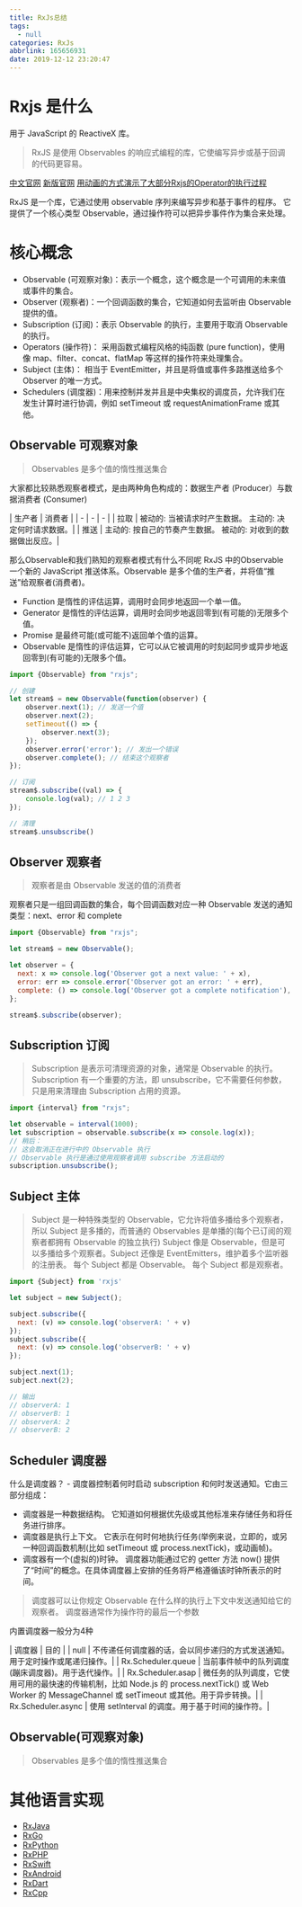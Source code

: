 ```yaml
---
title: RxJs总结
tags:
  - null
categories: RxJs
abbrlink: 165656931
date: 2019-12-12 23:20:47
---
```


# Rxjs 是什么
用于 JavaScript 的 ReactiveX 库。
> RxJS 是使用 Observables 的响应式编程的库，它使编写异步或基于回调的代码更容易。

[中文官网](https://cn.rx.js.org/)
[新版官网](https://rxjs.dev/)
[用动画的方式演示了大部分Rxjs的Operator的执行过程](https://reactive.how)

RxJS 是一个库，它通过使用 observable 序列来编写异步和基于事件的程序。
它提供了一个核心类型 Observable，通过操作符可以把异步事件作为集合来处理。

# 核心概念

* Observable (可观察对象)：表示一个概念，这个概念是一个可调用的未来值或事件的集合。
* Observer (观察者)：一个回调函数的集合，它知道如何去监听由 Observable 提供的值。
* Subscription (订阅)：表示 Observable 的执行，主要用于取消 Observable 的执行。
* Operators (操作符)： 采用函数式编程风格的纯函数 (pure function)，使用像 map、filter、concat、flatMap 等这样的操作符来处理集合。
* Subject (主体)： 相当于 EventEmitter，并且是将值或事件多路推送给多个 Observer 的唯一方式。
* Schedulers (调度器)：用来控制并发并且是中央集权的调度员，允许我们在发生计算时进行协调，例如 setTimeout 或 requestAnimationFrame 或其他。

## Observable 可观察对象

> Observables 是多个值的惰性推送集合

大家都比较熟悉观察者模式，是由两种角色构成的：数据生产者 (Producer）与数据消费者 (Consumer)

| 生产者 | 消费者 |
| - | - | - |
| 拉取 | 被动的: 当被请求时产生数据。	主动的: 决定何时请求数据。|
| 推送 | 主动的: 按自己的节奏产生数据。	被动的: 对收到的数据做出反应。|

那么Observable和我们熟知的观察者模式有什么不同呢
RxJS 中的Observable 一个新的 JavaScript 推送体系。Observable 是多个值的生产者，并将值“推送”给观察者(消费者)。

* Function 是惰性的评估运算，调用时会同步地返回一个单一值。
* Generator 是惰性的评估运算，调用时会同步地返回零到(有可能的)无限多个值。
* Promise 是最终可能(或可能不)返回单个值的运算。
* Observable 是惰性的评估运算，它可以从它被调用的时刻起同步或异步地返回零到(有可能的)无限多个值。

```js
import {Observable} from "rxjs";

// 创建
let stream$ = new Observable(function(observer) {
    observer.next(1); // 发送一个值
    observer.next(2);
    setTimeout(() => {
        observer.next(3);
    });
    observer.error('error'); // 发出一个错误
    observer.complete(); // 结束这个观察者
});

// 订阅
stream$.subscribe((val) => { 
    console.log(val); // 1 2 3
});

// 清理
stream$.unsubscribe()
```

## Observer 观察者

> 观察者是由 Observable 发送的值的消费者

观察者只是一组回调函数的集合，每个回调函数对应一种 Observable 发送的通知类型：next、error 和 complete 
```js
import {Observable} from "rxjs";

let stream$ = new Observable();

let observer = {
  next: x => console.log('Observer got a next value: ' + x),
  error: err => console.error('Observer got an error: ' + err),
  complete: () => console.log('Observer got a complete notification'),
};

stream$.subscribe(observer);
```

## Subscription 订阅

> Subscription 是表示可清理资源的对象，通常是 Observable 的执行。Subscription 有一个重要的方法，即 unsubscribe，它不需要任何参数，只是用来清理由 Subscription 占用的资源。

```js
import {interval} from "rxjs";

let observable = interval(1000);
let subscription = observable.subscribe(x => console.log(x));
// 稍后：
// 这会取消正在进行中的 Observable 执行
// Observable 执行是通过使用观察者调用 subscribe 方法启动的
subscription.unsubscribe();
```

## Subject 主体

> Subject 是一种特殊类型的 Observable，它允许将值多播给多个观察者，所以 Subject 是多播的，而普通的 Observables 是单播的(每个已订阅的观察者都拥有 Observable 的独立执行)
> Subject 像是 Observable，但是可以多播给多个观察者。Subject 还像是 EventEmitters，维护着多个监听器的注册表。
> 每个 Subject 都是 Observable。
> 每个 Subject 都是观察者。

```js
import {Subject} from 'rxjs'

let subject = new Subject();

subject.subscribe({
  next: (v) => console.log('observerA: ' + v)
});
subject.subscribe({
  next: (v) => console.log('observerB: ' + v)
});

subject.next(1);
subject.next(2);

// 输出
// observerA: 1
// observerB: 1
// observerA: 2
// observerB: 2
```

## Scheduler 调度器

什么是调度器？ - 调度器控制着何时启动 subscription 和何时发送通知。它由三部分组成：

* 调度器是一种数据结构。 它知道如何根据优先级或其他标准来存储任务和将任务进行排序。
* 调度器是执行上下文。 它表示在何时何地执行任务(举例来说，立即的，或另一种回调函数机制(比如 setTimeout 或 process.nextTick)，或动画帧)。
* 调度器有一个(虚拟的)时钟。 调度器功能通过它的 getter 方法 now() 提供了“时间”的概念。在具体调度器上安排的任务将严格遵循该时钟所表示的时间。

> 调度器可以让你规定 Observable 在什么样的执行上下文中发送通知给它的观察者。
调度器通常作为操作符的最后一个参数

内置调度器一般分为4种

| 调度器 | 目的 |
| null | 不传递任何调度器的话，会以同步递归的方式发送通知。用于定时操作或尾递归操作。|
| Rx.Scheduler.queue | 当前事件帧中的队列调度(蹦床调度器)。用于迭代操作。|
| Rx.Scheduler.asap | 微任务的队列调度，它使用可用的最快速的传输机制，比如 Node.js 的 process.nextTick() 或 Web Worker 的 MessageChannel 或 setTimeout 或其他。用于异步转换。|
| Rx.Scheduler.async | 使用 setInterval 的调度。用于基于时间的操作符。|



## Observable(可观察对象)
> Observables 是多个值的惰性推送集合

# 其他语言实现

* [RxJava](https://github.com/ReactiveX/RxJava)
* [RxGo](https://github.com/ReactiveX/RxGo)
* [RxPython](https://github.com/ReactiveX/RxPY)
* [RxPHP](https://github.com/ReactiveX/RxPHP)
* [RxSwift](https://github.com/ReactiveX/RxSwift)
* [RxAndroid](https://github.com/ReactiveX/RxAndroid)
* [RxDart](https://github.com/ReactiveX/rxdart)
* [RxCpp](https://github.com/ReactiveX/RxCpp)
